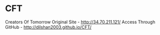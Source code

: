 # CFT
Creators Of Tomorrow
Original Site - http://34.70.211.121/
Access Through GitHub - http://dilshan2003.github.io/CFT/
